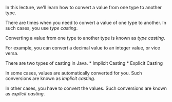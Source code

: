 In this lecture, we'll learn how to convert a value from one type to
another type.

There are times when you need to convert a value of one type to another.
In such cases, you use *type casting*.

Converting a value from one type to another type is known as *type casting*.

For example, you can convert a decimal value to an integer value, or vice
versa.

There are two types of casting in Java.
    * Implicit Casting
    * Explicit Casting

In some cases, values are automatically converted for you. Such conversions
are known as *implicit casting*.

In other cases, you have to convert the values. Such conversions are known
as *explicit casting*.